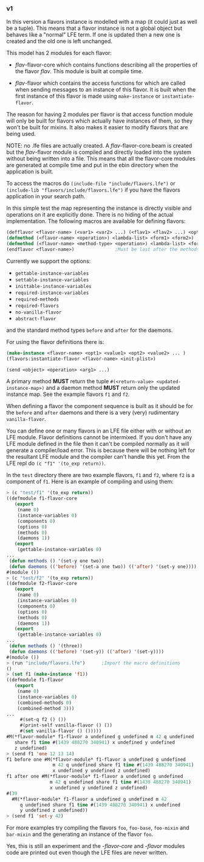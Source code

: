 ### v1

In this version a flavors instance is modelled with a map (it could
just as well be a tuple). This means that a flavor instance is not a
global object but behaves like a "normal" LFE term. If one is updated
then a new one is created and the old one is left unchanged.

This model has 2 modules for each flavor:

- *flav*-flavor-core which contains functions describing all the
  properties of the flavor *flav*. This module is built at compile
  time.

- *flav*-flavor which contains the access functions for which are
  called when sending messages to an instance of this flavor. It is
  built when the first instance of this flavor is made using
  ``make-instance`` or ``instantiate-flavor``.

The reason for having 2 modules per flavor is that access function
module will only be built for flavors which actually have instances of
them, so they won't be built for mixins. It also makes it easier to
modify flavors that are being used.

NOTE: no .lfe files are actually created. A *flav*-flavor-core.beam is
created but the *flav*-flavor module is compiled and directly loaded
into the system without being written into a file. This means that all
the flavor-core modules are generated at compile time and put in the
ebin directory when the application is built.

To access the macros do ``(include-file "include/flavors.lfe")`` or
``(include-lib "flavors/include/flavors.lfe")`` if you have the
flavors application in your search path.

In this simple test the map representing the instance is directly
visible and operations on it are explicitly done. There is no hiding
of the actual implementation. The following macros are available for
defining flavors:

```lisp
(defflavor <flavor-name> (<var1> <var2> ...) (<flav1> <flav2> ...) <opt1> <opt2> ...)
(defmethod (<flavor-name> <operation>) <lambda-list> <form1> <form2>)
(defmethod (<flavor-name> <method-type> <operation>) <lambda-list> <form1> <form2>)
(endflavor <flavor-name>)               ;Must be last after the methods
```

Currently we support the options:

- ``gettable-instance-variables``
- ``settable-instance-variables``
- ``inittable-instance-variables``
- ``required-instance-variables``
- ``required-methods``
- ``required-flavors``
- ``no-vanilla-flavor``
- ``abstract-flavor``

and the standard method types ``before`` and ``after`` for the
daemons.

For using the flavor definitions there is:

```lisp
(make-instance <flavor-name> <opt1> <value1> <opt2> <value2> ... )
(flavors:instantiate-flavor <flavor-name> <init-plist>)

(send <object> <operation> <arg1> ...)
```

A primary method **MUST** return the tuple ``#(<return-value>
<updated-instance-map>)`` and a daemon method **MUST** return only
the updated instance map. See the example flavors ``f1`` and ``f2``.

When defining a flavor the component sequence is built as it should be
for the ``before`` and ``after`` daemons and there is a very (very)
rudimentary ``vanilla-flavor``.

You can define one or many flavors in an LFE file either with or
without an LFE module. Flavor definitions cannot be intermixed. If you
don't have any LFE module defined in the file then it can't be
compiled normally as it will generate a compiler/load error. This is
because there will be nothing left for the resultant LFE module and
the compiler can't handle this yet. From the LFE repl do ``(c "f1" '(to_exp return))``.

In the ``test`` directory there are two example flavors, ``f1`` and
``f2``, where ``f2`` is a component of ``f1``. Here is an example of
compiling and using them:

```lisp
> (c "test/f1" '(to_exp return))
((defmodule f1-flavor-core
   (export
    (name 0)
    (instance-variables 0)
    (components 0)
    (options 0)
    (methods 0)
    (daemons 1))
   (export
    (gettable-instance-variables 0)
...
 (defun methods () '(set-y one two))
 (defun daemons (('before) '(set-a one two)) (('after) '(set-y one))))
#(module ())
> (c "test/f2" '(to_exp return))
((defmodule f2-flavor-core
   (export
    (name 0)
    (instance-variables 0)
    (components 0)
    (options 0)
    (methods 0)
    (daemons 1))
   (export
    (gettable-instance-variables 0)
...
 (defun methods () '(three))
 (defun daemons (('before) '(set-y)) (('after) '(set-y))))
#(module ())
> (run "include/flavors.lfe")      ;Import the macro definitions
()
> (set f1 (make-instance 'f1))
((defmodule f1-flavor
   (export
    (name 0)
    (instance-variables 0)
    (combined-methods 0)
    (combined-method 3)))
...
     #(set-q f2 () ())
     #(print-self vanilla-flavor () ())
     #(set vanilla-flavor () ()))))
#M(*flavor-module* f1-flavor a undefined g undefined m 42 q undefined
   share f1 time #(1439 488270 340941) x undefined y undefined
   z undefined)
> (send f1 'one 12 13 14)
f1 before one #M(*flavor-module* f1-flavor a undefined g undefined
                 m 42 q undefined share f1 time #(1439 488270 340941)
                 x undefined y undefined z undefined)
f1 after one #M(*flavor-module* f1-flavor a undefined g undefined
                m 42 q undefined share f1 time #(1439 488270 340941)
                x undefined y undefined z undefined)
#(39
  #M(*flavor-module* f1-flavor a undefined g undefined m 42
     q undefined share f1 time #(1439 488270 340941) x undefined
     y undefined z undefined))
> (send f1 'set-y 42)
```

For more examples try compiling the flavors ``foo``, ``foo-base``,
``foo-mixin`` and ``bar-mixin`` and the generating an instance of the
flavor ``foo``.

Yes, this is still an experiment and the *-flavor-core* and *-flavor*
modules code are printed out even though the LFE files are never
written.
